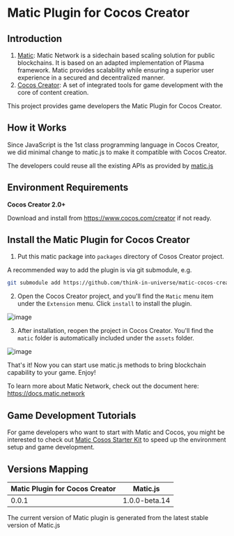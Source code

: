 # Matic Plugin for Cocos Creator

## Introduction

1. [Matic](https://matic.network/): Matic Network is a sidechain based scaling solution for public blockchains. It is based on an adapted implementation of Plasma framework. Matic provides scalability while ensuring a superior user experience in a secured and decentralized manner.
2. [Cocos Creator](https://cocos2d-x.org/creator): A set of integrated tools for game development with the core of content creation.

This project provides game developers the Matic Plugin for Cocos Creator.

## How it Works

Since JavaScript is the 1st class programming language in Cocos Creator, we did minimal change to matic.js to make it compatible with Cocos Creator.

The developers could reuse all the existing APIs as provided by [matic.js](https://github.com/maticnetwork/matic.js)


## Environment Requirements

**Cocos Creator 2.0+**

Download and install from https://www.cocos.com/creator if not ready.

## Install the Matic Plugin for Cocos Creator

1. Put this matic package into `packages` directory of Cosos Creator project.

A recommended way to add the plugin is via git submodule, e.g.

```bash
git submodule add https://github.com/think-in-universe/matic-cocos-creator <project>/packages/matic
```

2. Open the Cocos Creator project, and you'll find the `Matic` menu item under the `Extension` menu. Click `install` to install the plugin.

![image](https://user-images.githubusercontent.com/46699230/65697412-76497380-e0ad-11e9-9444-54da373d12c1.png)


3. After installation, reopen the project in Cocos Creator. You'll find the `matic` folder is automatically included under the `assets` folder.

![image](https://user-images.githubusercontent.com/46699230/65697471-94af6f00-e0ad-11e9-9965-0fcf5ea569ff.png)


That's it! Now you can start use matic.js methods to bring blockchain capability to your game. Enjoy!

To learn more about Matic Network, check out the document here: https://docs.matic.network

## Game Development Tutorials

For game developers who want to start with Matic and Cocos, you might be interested to check out [Matic Cosos Starter Kit](https://github.com/think-in-universe/matic-cocos-starter-kit) to speed up the environment setup and game development. 


## Versions Mapping

| Matic Plugin for Cocos Creator | Matic.js |
| --------------- | ---------- |
| 0.0.1           | 1.0.0-beta.14 |

The current version of Matic plugin is generated from the latest stable version of Matic.js
